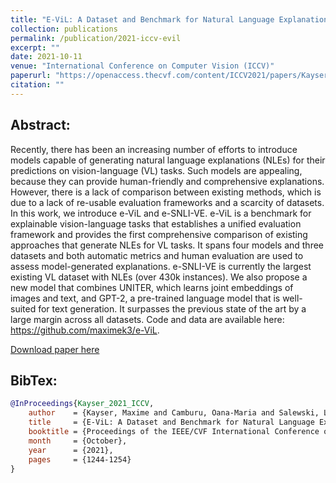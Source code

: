 ```yaml
---
title: "E-ViL: A Dataset and Benchmark for Natural Language Explanations in Vision-Language Tasks"
collection: publications
permalink: /publication/2021-iccv-evil
excerpt: ""
date: 2021-10-11
venue: "International Conference on Computer Vision (ICCV)"
paperurl: "https://openaccess.thecvf.com/content/ICCV2021/papers/Kayser_E-ViL_A_Dataset_and_Benchmark_for_Natural_Language_Explanations_in_ICCV_2021_paper.pdf"
citation: ""
---
```


## Abstract:

Recently, there has been an increasing number of efforts to introduce models capable of generating natural language explanations (NLEs) for their predictions on vision-language (VL) tasks. Such models are appealing, because they can provide human-friendly and comprehensive explanations. However, there is a lack of comparison between existing methods, which is due to a lack of re-usable evaluation frameworks and a scarcity of datasets. In this work, we introduce e-ViL and e-SNLI-VE. e-ViL is a benchmark for explainable vision-language tasks that establishes a unified evaluation framework and provides the first comprehensive comparison of existing approaches that generate NLEs for VL tasks. It spans four models and three datasets and both automatic metrics and human evaluation are used to assess model-generated explanations. e-SNLI-VE is currently the largest existing VL dataset with NLEs (over 430k instances). We also propose a new model that combines UNITER, which learns joint embeddings of images and text, and GPT-2, a pre-trained language model that is well-suited for text generation. It surpasses the previous state of the art by a large margin across all datasets. Code and data are available here: https://github.com/maximek3/e-ViL.

[Download paper here](https://openaccess.thecvf.com/content/ICCV2021/html/Kayser_E-ViL_A_Dataset_and_Benchmark_for_Natural_Language_Explanations_in_ICCV_2021_paper.html)

## BibTex:

```bibtex
@InProceedings{Kayser_2021_ICCV,
    author    = {Kayser, Maxime and Camburu, Oana-Maria and Salewski, Leonard and Emde, Cornelius and Do, Virginie and Akata, Zeynep and Lukasiewicz, Thomas},
    title     = {E-ViL: A Dataset and Benchmark for Natural Language Explanations in Vision-Language Tasks},
    booktitle = {Proceedings of the IEEE/CVF International Conference on Computer Vision (ICCV)},
    month     = {October},
    year      = {2021},
    pages     = {1244-1254}
}
```
